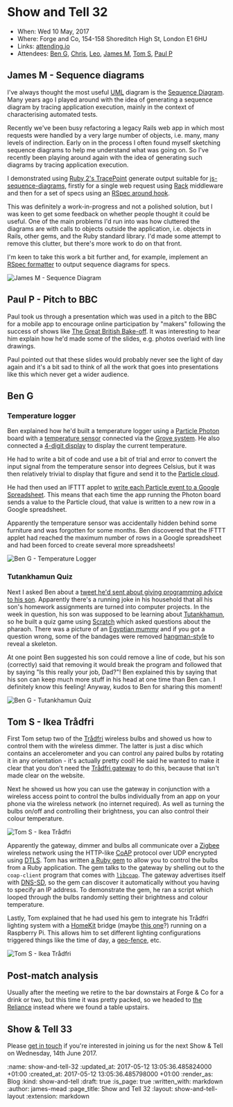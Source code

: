 Show and Tell 32
================

* When: Wed 10 May, 2017
* Where: Forge and Co, 154-158 Shoreditch High St, London E1 6HU
* Links: [attending.io](https://attending.io/events/gfr-show-and-tell-32/)
* Attendees: [Ben G][ben-griffiths], [Chris][chris-lowis], [Leo][leo-cassarini], [James M][james-mead], [Tom S][tom-stuart], [Paul P][paul-pod]

[chris-lowis]: /chris-lowis
[james-mead]: /james-mead
[ben-griffiths]: https://twitter.com/beng
[leo-cassarini]: https://twitter.com/cassarani
[tom-stuart]: http://codon.com/
[paul-pod]: http://neuromantics.net/


## James M - Sequence diagrams

I've always thought the most useful [UML][] diagram is the [Sequence Diagram][]. Many years ago I played around with the idea of generating a sequence diagram by tracing application execution, mainly in the context of characterising automated tests.

Recently we've been busy refactoring a legacy Rails web app in which most requests were handled by a very large number of objects, i.e. many, many levels of indirection. Early on in the process I often found myself sketching sequence diagrams to help me understand what was going on. So I've recently been playing around again with the idea of generating such diagrams by tracing application execution.

I demonstrated using [Ruby 2's TracePoint][tracepoint-docs] generate output suitable for [js-sequence-diagrams][], firstly for a single web request using [Rack][] middleware and then for a set of specs using an [RSpec around hook][rspec-around-hook].

This was definitely a work-in-progress and not a polished solution, but I was keen to get some feedback on whether people thought it could be useful. One of the main problems I'd run into was how cluttered the diagrams are with calls to objects outside the application, i.e. objects in Rails, other gems, and the Ruby standard library. I'd made some attempt to remove this clutter, but there's more work to do on that front.

I'm keen to take this work a bit further and, for example, implement an [RSpec formatter][rspec-custom-formatters] to output sequence diagrams for specs.

![James M - Sequence Diagram](/images/blog/2017-05-10-show-and-tell-32-james-m.jpg)

[UML]: https://en.wikipedia.org/wiki/Unified_Modeling_Language
[Sequence Diagram]: https://en.wikipedia.org/wiki/Sequence_diagram
[tracepoint-docs]: http://ruby-doc.org/core-2.0.0/TracePoint.html
[Rack]: http://rack.github.io/
[js-sequence-diagrams]: https://bramp.github.io/js-sequence-diagrams/
[rspec-around-hook]: https://relishapp.com/rspec/rspec-core/v/3-6/docs/hooks/around-hooks
[rspec-custom-formatters]: https://relishapp.com/rspec/rspec-core/v/2-6/docs/formatters/custom-formatters


## Paul P - Pitch to BBC

Paul took us through a presentation which was used in a pitch to the BBC for a mobile app to encourage online participation by "makers" following the success of shows like [The Great British Bake-off][bbc-bake-off]. It was interesting to hear him explain how he'd made some of the slides, e.g. photos overlaid with line drawings.

Paul pointed out that these slides would probably never see the light of day again and it's a bit sad to think of all the work that goes into presentations like this which never get a wider audience.

[bbc-bake-off]: http://www.bbc.co.uk/programmes/b013pqnm

## Ben G

### Temperature logger

Ben explained how he'd built a temperature logger using a [Particle Photon][] board with a [temperature sensor][grove-temperature-sensor] connected via the [Grove system][]. He also connected a [4-digit display][grove-4-digit-display] to display the current temperature.

He had to write a bit of code and use a bit of trial and error to convert the input signal from the temperature sensor into degrees Celsius, but it was then relatively trivial to display that figure and send it to the [Particle cloud][].

He had then used an IFTTT applet to [write each Particle event to a Google Spreadsheet][ifttt-write-particle-event]. This means that each time the app running the Photon board sends a value to the Particle cloud, that value is written to a new row in a Google spreadsheet.

Apparently the temperature sensor was accidentally hidden behind some furniture and was forgotten for some months. Ben discovered that the IFTTT applet had reached the maximum number of rows in a Google spreadsheet and had been forced to create several more spreadsheets!

![Ben G - Temperature Logger](/images/blog/2017-05-10-show-and-tell-32-ben-g-particle.jpg)

[Particle Photon]: https://www.particle.io/products/hardware/photon-wifi-dev-kit
[grove-temperature-sensor]: http://wiki.seeed.cc/Grove-Temperature_Sensor/
[Grove system]: http://wiki.seeed.cc/Grove_System/
[grove-4-digit-display]: http://wiki.seeed.cc/Grove-4-Digit_Display/
[Particle cloud]: https://www.particle.io/products/platform/particle-cloud
[ifttt-write-particle-event]: https://ifttt.com/applets/368678p-write-particle-event-to-google-spreadsheet-row


### Tutankhamun Quiz

Next I asked Ben about a [tweet he'd sent about giving programming advice to his son][beng-tweet-programming-advice]. Apparently there's a running joke in his household that all his son's homework assignments are turned into computer projects. In the week in question, his son was supposed to be learning about [Tutankhamun][], so he built a quiz game using [Scratch][] which asked questions about the pharaoh. There was a picture of an [Egyptian mummy][] and if you got a question wrong, some of the bandages were removed [hangman-style][hangman-game] to reveal a skeleton.

At one point Ben suggested his son could remove a line of code, but his son (correctly) said that removing it would break the program and followed that by saying "Is this really your job, Dad?"! Ben explained this by saying that his son can keep much more stuff in his head at one time than Ben can. I definitely know this feeling! Anyway, kudos to Ben for sharing this moment!

![Ben G - Tutankhamun Quiz](/images/blog/2017-05-10-show-and-tell-32-ben-g-scratch.jpg)

[beng-tweet-programming-advice]: https://twitter.com/beng/status/861316361657647105
[Tutankhamun]: https://en.wikipedia.org/wiki/Tutankhamun
[Scratch]: https://scratch.mit.edu/
[Egyptian mummy]: https://en.wikipedia.org/wiki/Mummy
[hangman-game]: https://en.wikipedia.org/wiki/Hangman_(game)


## Tom S - Ikea Trådfri

First Tom setup two of the [Trådfri][] wireless bulbs and showed us how to control them with the wireless dimmer. The latter is just a disc which contains an accelerometer and you can control any paired bulbs by rotating it in any orientation - it's actually pretty cool! He said he wanted to make it clear that you don't need the [Trådfri gateway][trådfri-gateway] to do this, because that isn't made clear on the website.

Next he showed us how you can use the gateway in conjunction with a wireless access point to control the bulbs individually from an app on your phone via the wireless network (no internet required). As well as turning the bulbs on/off and controlling their brightness, you can also control their colour temperature.

![Tom S - Ikea Trådfri](/images/blog/2017-05-10-show-and-tell-32-tom-s-tradfri-1.jpg)

Apparently the gateway, dimmer and bulbs all communicate over a [Zigbee][] wireless network using the HTTP-like [CoAP][] protocol over UDP encrypted using [DTLS][]. Tom has written [a Ruby gem][tradfri-gem] to allow you to control the bulbs from a Ruby application. The gem talks to the gateway by shelling out to the `coap-client` program that comes with [`libcoap`][libcoap]. The gateway advertises itself with [DNS-SD][], so the gem can discover it automatically without you having to specify an IP address. To demonstrate the gem, he ran a script which looped through the bulbs randomly setting their brightness and colour temperature.

Lastly, Tom explained that he had used his gem to integrate his Trådfri lighting system with a [HomeKit][] bridge (maybe [this one][homebridge]?) running on a Raspberry Pi. This allows him to set different lighting configurations triggered things like the time of day, a [geo-fence][], etc.

![Tom S - Ikea Trådfri](/images/blog/2017-05-10-show-and-tell-32-tom-s-tradfri-2.jpg)

[Trådfri]: http://www.ikea.com/gb/en/products/lighting/smart-lighting/
[trådfri-gateway]: http://www.ikea.com/gb/en/products/lighting/smart-lighting/tr%C3%A5dfri-gateway-white-art-20337807/
[tradfri-gem]: https://github.com/tomstuart/tradfri
[Zigbee]: http://www.zigbee.org/
[CoAP]: http://coap.technology/
[DTLS]: https://wiki.wireshark.org/DTLS
[libcoap]: https://libcoap.net/
[DNS-SD]: https://en.wikipedia.org/wiki/Zero-configuration_networking#DNS-based_service_discovery
[HomeKit]: https://developer.apple.com/homekit/
[homebridge]: https://github.com/nfarina/homebridge
[geo-fence]: https://en.wikipedia.org/wiki/Geo-fence


## Post-match analysis

Usually after the meeting we retire to the bar downstairs at Forge & Co for a drink or two, but this time it was pretty packed, so we headed to [the Reliance][] instead where we found a table upstairs.

[the Reliance]: http://www.thereliancepub.co.uk/


## Show & Tell 33

Please [get in touch][contact] if you're interested in joining us for the next Show & Tell on Wednesday, 14th June 2017.

[contact]: /contact


:name: show-and-tell-32
:updated_at: 2017-05-12 13:05:36.485824000 +01:00
:created_at: 2017-05-12 13:05:36.485798000 +01:00
:render_as: Blog
:kind: show-and-tell
:draft: true
:is_page: true
:written_with: markdown
:author: james-mead
:page_title: Show and Tell 32
:layout: show-and-tell-layout
:extension: markdown
